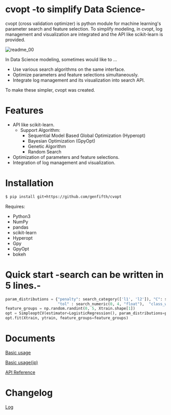 # cvopt -to simplify Data Science-
cvopt (cross validation optimizer) is python module for machine learning's parameter search and feature selection.
To simplify modeling, in cvopt, log management and visualization are integrated and the API like scikit-learn is provided.

![readme_00](https://github.com/genfifth/cvopt/blob/master/etc/images/readme_00.PNG)

In Data Science modeling, sometimes would like to ...
* Use various search algorithms on the same interface.
* Optimize parameters and feature selections simultaneously.
* Integrate log management and its visualization into search API.

To make these simpler, cvopt was created.

# Features
* API like scikit-learn.
   * Support Algorithm:
      * Sequential Model Based Global Optimization (Hyperopt)
      * Bayesian Optimization (GpyOpt)
      * Genetic Algorithm
      * Random Search
* Optimization of parameters and feature selections.
* Integration of log management and visualization.


# Installation   
```bash
$ pip install git+https://github.com/genfifth/cvopt
```
Requires:   
* Python3
* NumPy
* pandas
* scikit-learn
* Hyperopt
* Gpy
* GpyOpt
* bokeh
   
# Quick start -search can be written in 5 lines.-
```python
param_distributions = {"penalty": search_category(['l1', 'l2']), "C": search_numeric(0, 3, "float"), 
                       "tol" : search_numeric(0, 4, "float"),  "class_weight" : search_category([None, "balanced"])}
feature_groups = np.random.randint(0, 5, Xtrain.shape[1]) 
opt = SimpleoptCV(estimator=LogisticRegression(), param_distributions=param_distributions)
opt.fit(Xtrain, ytrain, feature_groups=feature_groups)
```
   
# Documents
[Basic usage](https://github.com/genfifth/cvopt/blob/master/notebooks/basic_usage.ipynb)
   
[Basic usage(jp)](https://github.com/genfifth/cvopt/blob/master/notebooks/basic_usage_jp.ipynb)
   
[API Reference](https://genfifth.github.io/cvopt/)

# Changelog
[Log](https://github.com/genfifth/cvopt/blob/master/Changelog.md)   
